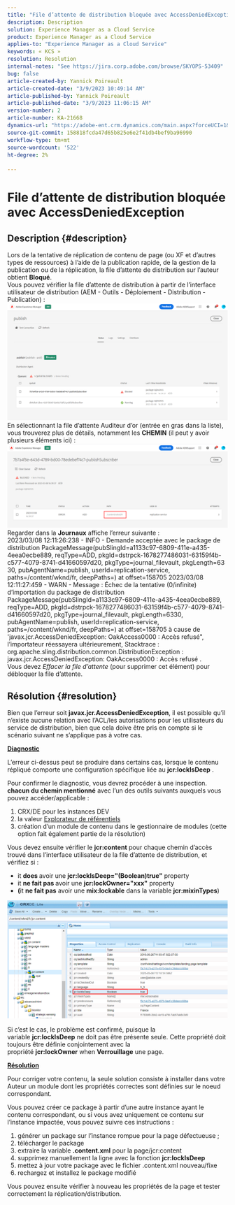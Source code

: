 ```yaml
---
title: "File d’attente de distribution bloquée avec AccessDeniedException"
description: Description
solution: Experience Manager as a Cloud Service
product: Experience Manager as a Cloud Service
applies-to: "Experience Manager as a Cloud Service"
keywords: « KCS »
resolution: Resolution
internal-notes: "See https://jira.corp.adobe.com/browse/SKYOPS-53409"
bug: false
article-created-by: Yannick Poireault
article-created-date: "3/9/2023 10:49:14 AM"
article-published-by: Yannick Poireault
article-published-date: "3/9/2023 11:06:15 AM"
version-number: 2
article-number: KA-21668
dynamics-url: "https://adobe-ent.crm.dynamics.com/main.aspx?forceUCI=1&pagetype=entityrecord&etn=knowledgearticle&id=bdfc3e05-68be-ed11-83ff-6045bd0065b6"
source-git-commit: 158818fcda47d65b825e6e2f41db4bef9ba96990
workflow-type: tm+mt
source-wordcount: '522'
ht-degree: 2%

---
```


# File d’attente de distribution bloquée avec AccessDeniedException

## Description {#description}

Lors de la tentative de réplication de contenu de page (ou XF et d’autres types de ressources) à l’aide de la publication rapide, de la gestion de la publication ou de la réplication, la file d’attente de distribution sur l’auteur obtient <b>Bloqué</b>.<br>Vous pouvez vérifier la file d’attente de distribution à partir de l’interface utilisateur de distribution (AEM - Outils - Déploiement - Distribution - Publication) :<br>![](assets/___c8fc3e05-68be-ed11-83ff-6045bd0065b6___.png)<br>En sélectionnant la file d’attente Auditeur d’or (entrée en gras dans la liste), vous trouverez plus de détails, notamment les <b>CHEMIN</b> (il peut y avoir plusieurs éléments ici) :<br>![](assets/___d5fc3e05-68be-ed11-83ff-6045bd0065b6___.png)<br>Regarder dans la <b>Journaux</b> affiche l’erreur suivante :<br>2023/03/08 12:11:26:238 - INFO - Demande acceptée avec le package de distribution PackageMessage(pubSlingId=a1133c97-6809-411e-a435-4eea0ecbe889, reqType=ADD, pkgId=dstrpck-1678277486031-63159f4b-c577-4079-8741-d41660597d20, pkgType=journal_filevault, pkgLength=63 30, pubAgentName=publish, userId=replication-service, paths=/content/wknd/fr, deepPaths=) at offset=158705 2023/03/08 12:11:27:459 - WARN - Message : Échec de la tentative (0/infinite) d’importation du package de distribution PackageMessage(pubSlingId=a1133c97-6809-411e-a435-4eea0ecbe889, reqType=ADD, pkgId=dstrpck-1678277486031-63159f4b-c577-4079-8741-d41660597d20, pkgType=journal_filevault, pkgLength=6330, pubAgentName=publish, userId=replication-service, paths=/content/wknd/fr, deepPaths=) at offset=158705 à cause de &#39;javax.jcr.AccessDeniedException: OakAccess0000 : Accès refusé&quot;, l’importateur réessayera ultérieurement, Stacktrace : org.apache.sling.distribution.common.DistributionException : javax.jcr.AccessDeniedException: OakAccess0000 : Accès refusé .<br>Vous devez *Effacer la file d’attente* (pour supprimer cet élément) pour débloquer la file d’attente.

## Résolution {#resolution}


Bien que l’erreur soit <b>javax.jcr.AccessDeniedException</b>, il est possible qu’il n’existe aucune relation avec l’ACL/les autorisations pour les utilisateurs du service de distribution, bien que cela doive être pris en compte si le scénario suivant ne s’applique pas à votre cas.



<u><b>Diagnostic</b></u>

L’erreur ci-dessus peut se produire dans certains cas, lorsque le contenu répliqué comporte une configuration spécifique liée au <b>jcr:lockIsDeep</b> .

Pour confirmer le diagnostic, vous devrez procéder à une inspection. <b>chacun du chemin mentionné</b> avec l’un des outils suivants auxquels vous pouvez accéder/applicable :

1. CRX/DE pour les instances DEV
2. la valeur [Explorateur de référentiels](https://experienceleague.adobe.com/docs/experience-manager-cloud-service/content/implementing/developer-tools/repository-browser.html?lang=fr)
3. création d’un module de contenu dans le gestionnaire de modules (cette option fait également partie de la résolution)


Vous devez ensuite vérifier le <b>jcr:content</b> pour chaque chemin d’accès trouvé dans l’interface utilisateur de la file d’attente de distribution, et vérifiez si :

- it <b>does </b>avoir une <b>jcr:lockIsDeep=&quot;(Boolean)true&quot;</b> property
- it <b>ne fait pas </b>avoir une <b>jcr:lockOwner=&quot;xxx&quot;</b> property
- <b>(</b>it <b>ne fait pas</b> avoir une <b>mix:lockable</b> dans la variable <b>jcr:mixinTypes</b>)


![](assets/e5fb7aa2-d8bd-ed11-83ff-6045bd0065b6.png)

Si c’est le cas, le problème est confirmé, puisque la variable <b>jcr:lockIsDeep</b> ne doit pas être présente seule. Cette propriété doit toujours être définie conjointement avec la propriété <b>jcr:lockOwner</b> when <b>Verrouillage</b> une page.



<u><b>Résolution</b></u>

Pour corriger votre contenu, la seule solution consiste à installer dans votre Auteur un module dont les propriétés correctes sont définies sur le noeud correspondant.

Vous pouvez créer ce package à partir d’une autre instance ayant le contenu correspondant, ou si vous avez uniquement ce contenu sur l’instance impactée, vous pouvez suivre ces instructions :

1. générer un package sur l’instance rompue pour la page défectueuse ;
2. télécharger le package
3. extraire la variable <b>.content.xml</b> pour la page/jcr:content
4. supprimez manuellement la ligne avec la fonction <b>jcr:lockIsDeep</b>
5. mettez à jour votre package avec le fichier .content.xml nouveau/fixe
6. rechargez et installez le package modifié


Vous pouvez ensuite vérifier à nouveau les propriétés de la page et tester correctement la réplication/distribution.
